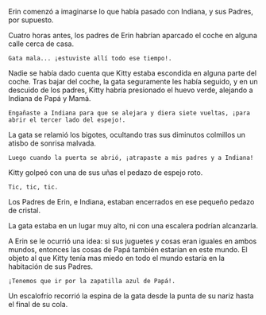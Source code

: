 Erin comenzó a imaginarse lo que había pasado con Indiana, y sus Padres, por supuesto.

Cuatro horas antes, los padres de Erin habrían aparcado el coche en alguna calle cerca de casa.

    Gata mala... ¡estuviste allí todo ese tiempo!.

Nadie se había dado cuenta que Kitty estaba escondida en alguna parte del coche.  Tras bajar del coche, la gata seguramente les había seguido, y en un descuido de los padres, Kitty habría presionado el huevo verde, alejando a Indiana de Papá y Mamá.

    Engañaste a Indiana para que se alejara y diera siete vueltas, ¡para abrir el tercer lado del espejo!.

La gata se relamió los bigotes, ocultando tras sus diminutos colmillos un atisbo de sonrisa malvada.

    Luego cuando la puerta se abrió, ¡atrapaste a mis padres y a Indiana!

Kitty golpeó con una de sus uñas el pedazo de espejo roto.

    Tic, tic, tic.

Los Padres de Erin, e Indiana, estaban encerrados en ese pequeño pedazo de cristal.

La gata estaba en un lugar muy alto, ni con una escalera podrían alcanzarla.

A Erin se le ocurrió una idea: si sus juguetes y cosas eran iguales en ambos mundos, entonces las cosas de Papá también estarían en este mundo.  El objeto al que Kitty tenía mas miedo en todo el mundo estaría en la habitación de sus Padres.

    ¡Tenemos que ir por la zapatilla azul de Papá!.

Un escalofrío recorrió la espina de la gata desde la punta de su nariz hasta el final de su cola.






